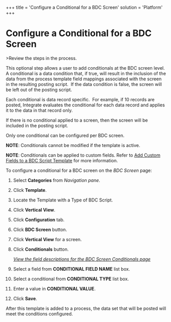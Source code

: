 +++
title = 'Configure a Conditional for a BDC Screen'
solution = 'Platform'
+++

# Configure a Conditional for a BDC Screen

<span id="Post Data using a BDC Script Steps" class="popUpLink">\>Review
the steps in the process. </span>

This optional step allows a user to add conditionals at the BDC screen
level. A conditional is a data condition that, if true, will result in
the inclusion of the data from the process template field mappings
associated with the screen in the resulting posting script.  If the data
condition is false, the screen will be left out of the posting script. 

Each conditional is data record specific.  For example, if 10 records
are posted, Integrate evaluates the conditional for each data record and
applies it to the data in that record only. 

If there is no conditional applied to a screen, then the screen will be
included in the posting script.

Only one conditional can be configured per BDC screen.

**NOTE**: Conditionals cannot be modified if the template is active.

**NOTE**<span>:</span> Conditionals can be applied to custom fields.
Refer to [Add Custom Fields to a BDC Script
Template](Add_Custom_Fields_to_a_BDC_Script_Template.htm) for more
information.

To configure a conditional for a BDC screen on the *BDC Screen* page:

1.  Select **Categories** from *Navigation pane*.

2.  Click **Template**.

3.  Locate the Template with a Type of BDC Script.

4.  Click **Vertical View**.

5.  Click **Configuration** tab.

6.  Click **BDC Screen** button.

7.  Click **Vertical View** for a screen.

8.  Click **Conditionals** button.
    
    *[View the field descriptions for the BDC Screen Conditionals
    page](../Page_Desc/BDC_Screen_Conditionals.htm)*

9.  Select a field from **CONDITIONAL FIELD NAME** list box.

10. Select a conditional from **CONDITIONAL TYPE** list box.

11. Enter a value in **CONDITIONAL VALUE**.

12. Click **Save**.

After this template is added to a process, the data set that will be
posted will meet the conditions configured.
